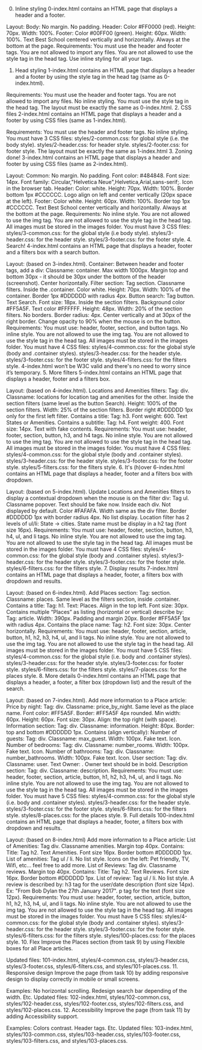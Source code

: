 0. Inline styling
0-index.html contains an HTML page that displays a header and a footer.

Layout:
Body:
No margin.
No padding.
Header:
Color #FF0000 (red).
Height: 70px.
Width: 100%.
Footer:
Color #00FF00 (green).
Height: 60px.
Width: 100%.
Text Best School centered vertically and horizontally.
Always at the bottom at the page.
Requirements:
You must use the header and footer tags.
You are not allowed to import any files.
You are not allowed to use the style tag in the head tag.
Use inline styling for all your tags.
 1. Head styling
1-index.html contains an HTML page that displays a header and a footer by using the style tag in the head tag (same as 0-index.html).

Requirements:
You must use the header and footer tags.
You are not allowed to import any files.
No inline styling.
You must use the style tag in the head tag.
The layout must be exactly the same as 0-index.html.
 2. CSS files
2-index.html contains an HTML page that displays a header and a footer by using CSS files (same as 1-index.html).

Requirements:
You must use the header and footer tags.
No inline styling.
You must have 3 CSS files:
styles/2-common.css: for global style (i.e. the body style).
styles/2-header.css: for header style.
styles/2-footer.css: for footer style.
The layout must be exactly the same as 1-index.html
 3. Zoning done!
3-index.html contains an HTML page that displays a header and footer by using CSS files (same as 2-index.html).

Layout:
Common:
No margin.
No padding.
Font color: #484848.
Font size: 14px.
Font family: Circular,"Helvetica Neue",Helvetica,Arial,sans-serif;.
Icon in the browser tab.
Header:
Color: white.
Height: 70px.
Width: 100%.
Border bottom 1px #CCCCCC.
Logo align on left and center vertically (20px space at the left).
Footer:
Color white.
Height: 60px.
Width: 100%.
Border top 1px #CCCCCC.
Text Best School center vertically and horizontally.
Always at the bottom at the page.
Requirements:
No inline style.
You are not allowed to use the img tag.
You are not allowed to use the style tag in the head tag.
All images must be stored in the images folder.
You must have 3 CSS files:
styles/3-common.css: for the global style (i.e body style).
styles/3-header.css: for the header style.
styles/3-footer.css: for the footer style.
 4. Search!
4-index.html contains an HTML page that displays a header, footer and a filters box with a search button.

Layout: (based on 3-index.html).
Container:
Between header and footer tags, add a div:
Classname: container.
Max width 1000px.
Margin top and bottom 30px - it should be 30px under the bottom of the header (screenshot).
Center horizontally.
Filter section:
Tag section.
Classname filters.
Inside the .container.
Color white.
Height: 70px.
Width: 100% of the container.
Border 1px #DDDDDD with radius 4px.
Button search:
Tag button.
Text Search.
Font size: 18px.
Inside the section filters.
Background color #FF5A5F.
Text color #FFFFFF.
Height: 48px.
Width: 20% of the section filters.
No borders.
Border radius: 4px.
Center vertically and at 30px of the right border.
Change opacity to 90% when the mouse is on the button.
Requirements:
You must use: header, footer, section, and button tags.
No inline style.
You are not allowed to use the img tag.
You are not allowed to use the style tag in the head tag.
All images must be stored in the images folder.
You must have 4 CSS files:
styles/4-common.css: for the global style (body and .container styles).
styles/3-header.css: for the header style.
styles/3-footer.css: for the footer style.
styles/4-filters.css: for the filters style.
4-index.html won’t be W3C valid and there's no need to worry since it’s temporary.
 5. More filters
5-index.html contains an HTML page that displays a header, footer and a filters box.

Layout: (based on 4-index.html).
Locations and Amenities filters:
Tag: div.
Classname: locations for location tag and amenities for the other.
Inside the section filters (same level as the button Search).
Height: 100% of the section filters.
Width: 25% of the section filters.
Border right #DDDDDD 1px only for the first left filter.
Contains a title:
Tag: h3.
Font weight: 600.
Text States or Amenities.
Contains a subtitle:
Tag: h4.
Font weight: 400.
Font size: 14px.
Text with fake contents.
Requirements:
You must use: header, footer, section, button, h3, and h4 tags.
No inline style.
You are not allowed to use the img tag.
You are not allowed to use the style tag in the head tag.
All images must be stored in the images folder.
You must have 4 CSS files:
styles/4-common.css: for the global style (body and .container styles).
styles/3-header.css: for the header style.
styles/3-footer.css: for the footer style.
styles/5-filters.css: for the filters style.
 6. It's (h)over
6-index.html contains an HTML page that displays a header, footer and a filters box with dropdown.

Layout: (based on 5-index.html).
Update Locations and Amenities filters to display a contextual dropdown when the mouse is on the filter div:
Tag ul.
Classname popover.
Text should be fake now.
Inside each div.
Not displayed by default.
Color #FAFAFA.
Width same as the div filter.
Border #DDDDDD 1px with border radius 4px.
No list display.
Location filter has 2 levels of ul/li:
State -> cities.
State name must be display in a h2 tag (font size 16px).
Requirements:
You must use: header, footer, section, button, h3, h4, ul, and li tags.
No inline style.
You are not allowed to use the img tag.
You are not allowed to use the style tag in the head tag.
All images must be stored in the images folder.
You must have 4 CSS files:
styles/4-common.css: for the global style (body and .container styles).
styles/3-header.css: for the header style.
styles/3-footer.css: for the footer style.
styles/6-filters.css: for the filters style.
 7. Display results
7-index.html contains an HTML page that displays a header, footer, a filters box with dropdown and results.

Layout: (based on 6-index.html).
Add Places section:
Tag: section.
Classname: places.
Same level as the filters section, inside .container.
Contains a title:
Tag: h1.
Text: Places.
Align in the top left.
Font size: 30px.
Contains multiple “Places” as listing (horizontal or vertical) describe by:
Tag: article.
Width: 390px.
Padding and margin 20px.
Border #FF5A5F 1px with radius 4px.
Contains the place name:
Tag: h2.
Font size: 30px.
Center horizontally.
Requirements:
You must use: header, footer, section, article, button, h1, h2, h3, h4, ul, and li tags.
No inline style.
You are not allowed to use the img tag.
You are not allowed to use the style tag in the head tag.
All images must be stored in the images folder.
You must have 5 CSS files:
styles/4-common.css: for the global style (i.e. body and .container styles).
styles/3-header.css: for the header style.
styles/3-footer.css: for footer style.
styles/6-filters.css: for the filters style.
styles/7-places.css: for the places style.
 8. More details
0-index.html contains an HTML page that displays a header, a footer, a filter box (dropdown list) and the result of the search.

Layout: (based on 7-index.html).
Add more information to a Place article:
Price by night:
Tag: div.
Classname: price_by_night.
Same level as the place name.
Font color: #FF5A5F.
Border: #FF5A5F 4px rounded.
Min width: 60px.
Height: 60px.
Font size: 30px.
Align: the top right (with space).
Information section:
Tag: div.
Classname: information.
Height: 80px.
Border: top and bottom #DDDDDD 1px.
Contains (align vertically):
Number of guests:
Tag: div.
Classname: max_guest.
Width: 100px.
Fake text.
Icon.
Number of bedrooms:
Tag: div.
Classname: number_rooms.
Width: 100px.
Fake text.
Icon.
Number of bathrooms:
Tag: div.
Classname: number_bathrooms.
Width: 100px.
Fake text.
Icon.
User section:
Tag: div.
Classname: user.
Text Owner: <fake text>.
Owner text should be in bold.
Description section:
Tag: div.
Classname: description.
Requirements:
You must use: header, footer, section, article, button, h1, h2, h3, h4, ul, and li tags.
No inline style.
You are not allowed to use the img tag.
You are not allowed to use the style tag in the head tag.
All images must be stored in the images folder.
You must have 5 CSS files:
styles/4-common.css: for the global style (i.e. body and .container styles).
styles/3-header.css: for the header style.
styles/3-footer.css: for the footer style.
styles/6-filters.css: for the filters style.
styles/8-places.css: for the places style.
 9. Full details
100-index.html contains an HTML page that displays a header, footer, a filters box with dropdown and results.

Layout: (based on 8-index.html)
Add more information to a Place article:
List of Amenities:
Tag div.
Classname amenities.
Margin top 40px.
Contains:
Title:
Tag h2.
Text Amenities.
Font size 16px.
Border bottom #DDDDDD 1px.
List of amenities:
Tag ul / li.
No list style.
Icons on the left: Pet friendly, TV, Wifi, etc... feel free to add more.
List of Reviews:
Tag div.
Classname reviews.
Margin top 40px.
Contains:
Title:
Tag h2.
Text Reviews.
Font size 16px.
Border bottom #DDDDDD 1px.
List of review:
Tag ul / li.
No list style.
A review is described by:
h3 tag for the user/date description (font size 14px). Ex: "From Bob Dylan the 27th January 2017".
p tag for the text (font size 12px).
Requirements:
You must use: header, footer, section, article, button, h1, h2, h3, h4, ul, and li tags.
No inline style.
You are not allowed to use the img tag.
You are not allowed to use the style tag in the head tag.
All images must be stored in the images folder.
You must have 5 CSS files:
styles/4-common.css: for the global style (body and .container styles).
styles/3-header.css: for the header style.
styles/3-footer.css: for the footer style.
styles/6-filters.css: for the filters style.
styles/100-places.css: for the places style.
 10. Flex
Improve the Places section (from task 9) by using Flexible boxes for all Place articles.

Updated files: 101-index.html, styles/4-common.css, styles/3-header.css, styles/3-footer.css, styles/6-filters.css, and styles/101-places.css.
 11. Responsive design
Improve the page (from task 10) by adding responsive design to display correctly in mobile or small screens.

Examples:
No horizontal scrolling.
Redesign search bar depending of the width.
Etc.
Updated files: 102-index.html, styles/102-common.css, styles/102-header.css, styles/102-footer.css, styles/102-filters.css, and styles/102-places.css.
 12. Accessibility
Improve the page (from task 11) by adding Accessibility support.

Examples:
Colors contrast.
Header tags.
Etc.
Updated files: 103-index.html, styles/103-common.css, styles/103-header.css, styles/103-footer.css, styles/103-filters.css, and styles/103-places.css.
